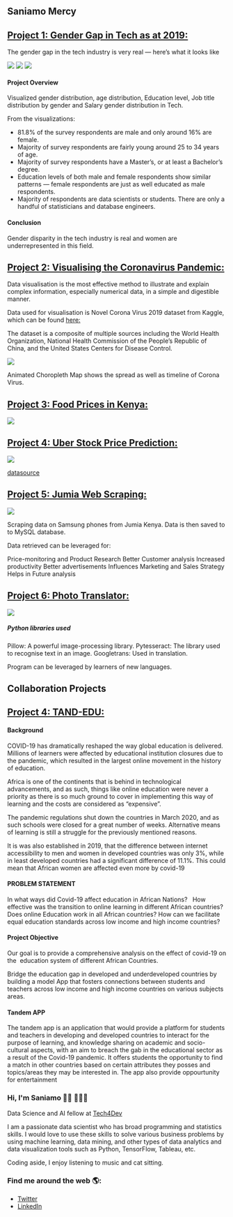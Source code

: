 ## Saniamo Mercy 

## [Project 1: Gender Gap in Tech as at 2019:](https://github.com/saniamo/Gender_Gap_in_Tech/blob/main/Gender%20gap%20in%20tech.ipynb) 
The gender gap in the tech industry is very real — here’s what it looks like

![](https://raw.githubusercontent.com/saniamo/Gender_Gap_in_Tech/main/newplot%20(1).png)
![](https://raw.githubusercontent.com/saniamo/Gender_Gap_in_Tech/main/newplot%20(2).png)
![](https://raw.githubusercontent.com/saniamo/Gender_Gap_in_Tech/main/newplot.png)

#### Project Overview

Visualized gender distribution, age distribution,  Education level, Job title distribution by gender and Salary gender distribution in Tech.

From the visualizations:
- 81.8% of the survey respondents are male and only around 16% are female.
- Majority of survey respondents are fairly young around 25 to 34 years of age.
- Majority of survey respondents have a Master’s, or at least a Bachelor’s degree.
- Education levels of both male and female respondents show similar patterns — female respondents are just as well educated as male respondents.
- Majority of respondents are data scientists or students. There are only a handful of statisticians and database engineers.

#### Conclusion
Gender disparity in the tech industry is real and women are underrepresented in this field.

## [Project 2: Visualising the Coronavirus Pandemic:](https://github.com/saniamo/covid19visualization/blob/main/Visualizing%20the%20Coronavirus%20Pandemic.ipynb) 
Data visualisation is the most effective method to illustrate and explain complex information, especially numerical data, in a simple and digestible manner.

Data used for visualisation is Novel Corona Virus 2019 dataset from Kaggle, which can be found [here:](https://www.kaggle.com/sudalairajkumar/novel-coronavirus2019-dataset)

The dataset is a composite of multiple sources including the World Health Organization, National Health Commission of the People’s Republic of China, and the United States Centers for Disease Control.

![](https://raw.githubusercontent.com/saniamo/covid19visualization/main/newplot%20(3).png)

Animated Choropleth Map shows the spread as well as timeline of Corona Virus.

## [Project 3: Food Prices in Kenya:](https://public.tableau.com/app/profile/mercy5931/viz/FoodPricesinKenya/FOODPRICESINKENYA) 
![](https://raw.githubusercontent.com/saniamo/food_prices_in_Kenya/main/FOOD%20PRICES%20IN%20KENYA.png)

## [Project 4: Uber Stock Price Prediction:](https://github.com/saniamo/Uber_Stock_Price_Prediction/blob/main/uber.ipynb) 
![](https://raw.githubusercontent.com/saniamo/Uber_Stock_Price_Prediction/main/download.png)

[datasource](https://finance.yahoo.com/quote/UBER/history?p=UBER)

## [Project 5: Jumia Web Scraping:](https://github.com/saniamo/Jumiawebscrapper_db/blob/main/Scraping_Jumia_samsung_mysqlDB.ipynb) 
![](https://raw.githubusercontent.com/saniamo/Jumiawebscrapper_db/main/download%20(1).png)

Scraping data on Samsung phones from Jumia Kenya.
Data is then saved to  to MySQL database.

Data retrieved can be leveraged for:

Price-monitoring and Product Research
Better Customer analysis
Increased productivity
Better advertisements
Influences Marketing and Sales Strategy
Helps in Future analysis

## [Project 6: Photo Translator:](https://github.com/saniamo/photo_translator/blob/main/Text_recognition_and%20_Translator.ipynb) 
![](https://raw.githubusercontent.com/saniamo/photo_translator/main/photo_translator.png)

##### Python libraries used

Pillow: A powerful image-processing library. 
Pytesseract: The library used to recognise text in an image.
Googletrans:  Used in translation.

Program can be leveraged by learners of new languages.

## Collaboration Projects
## [Project 4: TAND-EDU:](https://github.com/Women-Techsters-Fellowship-2021/Tand-Edu-App-Project/tree/main/Tan-Edu%20App%20Project) 
 
#### Background

COVID-19 has dramatically reshaped the way global education is delivered. Millions of learners were affected by educational institution closures due to the pandemic, which resulted in the largest online movement in the history of education.

Africa is one of the continents that is behind in technological advancements, and as such, things like online education were never a priority as there is so much ground to cover in implementing this way of learning and the costs are considered as “expensive”.   

The pandemic regulations shut down the countries in March 2020, and as such schools were closed for a great number of weeks. Alternative means of learning is still a struggle for the previously mentioned reasons. 

It is was also established in 2019, that the difference between internet accessibility to men and women in developed countries was only 3%, while in least developed countries had a significant difference of 11.1%. This could mean that African women are affected even more by covid-19

#### PROBLEM STATEMENT

In what ways did Covid-19 affect education in African Nations?  
How effective was the transition to online learning in different African countries?
Does online Education work in all
African countries?
How can we facilitate equal education standards across low income and high income countries?

#### Project Objective

Our goal is to provide a comprehensive analysis on the effect of covid-19 on the  education system of different African Countries. 

Bridge the education gap in developed and underdeveloped countries by building a model App that fosters connections between students and teachers across low income and high income countries on various subjects areas. 

#### Tandem APP
The tandem app is an application that would provide a platform for students and teachers in developing and developed countries to interact for the purpose of learning, and knowledge sharing on academic and socio-cultural aspects, with an aim to breach the gab in the educational sector as a result of the Covid-19 pandemic. It offers students the opportunity to find a match in other countries based on certain attributes they posses and topics/areas they may be interested in. The app also provide oppourtunity for entertainment


### Hi, I'm Saniamo 👋🏾 👩🏾‍💻


Data Science and AI fellow at 
<a href="https://www.tech4dev.com/">
        Tech4Dev
    </a>

I am a passionate data scientist who has broad programming and statistics skills. I would love to use these skills to solve various business problems by using machine learning, data mining, and other types of data analytics and data visualization tools such as Python, TensorFlow, Tableau, etc.

Coding aside, I enjoy listening to music and cat sitting.

### Find me around the web 🌎:

- <a href="https://www.twitter.com/saniamomercy">
        Twitter
    </a>

- <a href="https://www.linkedin.com/in/saniamomercy">
        LinkedIn
    </a>
